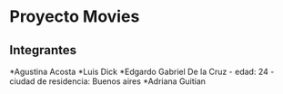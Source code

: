 # Proyecto Movies

## Integrantes

*Agustina Acosta
*Luis Dick
*Edgardo Gabriel De la Cruz - edad: 24 - ciudad de residencia: Buenos aires
*Adriana Guitian
